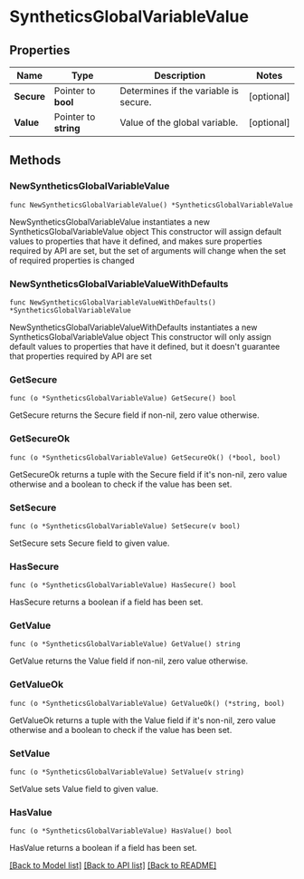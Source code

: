 # SyntheticsGlobalVariableValue

## Properties

Name | Type | Description | Notes
------------ | ------------- | ------------- | -------------
**Secure** | Pointer to **bool** | Determines if the variable is secure. | [optional] 
**Value** | Pointer to **string** | Value of the global variable. | [optional] 

## Methods

### NewSyntheticsGlobalVariableValue

`func NewSyntheticsGlobalVariableValue() *SyntheticsGlobalVariableValue`

NewSyntheticsGlobalVariableValue instantiates a new SyntheticsGlobalVariableValue object
This constructor will assign default values to properties that have it defined,
and makes sure properties required by API are set, but the set of arguments
will change when the set of required properties is changed

### NewSyntheticsGlobalVariableValueWithDefaults

`func NewSyntheticsGlobalVariableValueWithDefaults() *SyntheticsGlobalVariableValue`

NewSyntheticsGlobalVariableValueWithDefaults instantiates a new SyntheticsGlobalVariableValue object
This constructor will only assign default values to properties that have it defined,
but it doesn't guarantee that properties required by API are set

### GetSecure

`func (o *SyntheticsGlobalVariableValue) GetSecure() bool`

GetSecure returns the Secure field if non-nil, zero value otherwise.

### GetSecureOk

`func (o *SyntheticsGlobalVariableValue) GetSecureOk() (*bool, bool)`

GetSecureOk returns a tuple with the Secure field if it's non-nil, zero value otherwise
and a boolean to check if the value has been set.

### SetSecure

`func (o *SyntheticsGlobalVariableValue) SetSecure(v bool)`

SetSecure sets Secure field to given value.

### HasSecure

`func (o *SyntheticsGlobalVariableValue) HasSecure() bool`

HasSecure returns a boolean if a field has been set.

### GetValue

`func (o *SyntheticsGlobalVariableValue) GetValue() string`

GetValue returns the Value field if non-nil, zero value otherwise.

### GetValueOk

`func (o *SyntheticsGlobalVariableValue) GetValueOk() (*string, bool)`

GetValueOk returns a tuple with the Value field if it's non-nil, zero value otherwise
and a boolean to check if the value has been set.

### SetValue

`func (o *SyntheticsGlobalVariableValue) SetValue(v string)`

SetValue sets Value field to given value.

### HasValue

`func (o *SyntheticsGlobalVariableValue) HasValue() bool`

HasValue returns a boolean if a field has been set.


[[Back to Model list]](../README.md#documentation-for-models) [[Back to API list]](../README.md#documentation-for-api-endpoints) [[Back to README]](../README.md)


